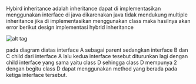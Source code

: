 Hybird inheritance adalah inheritance dapat di implementasikan menggunakan interface di java
dikarenakan java tidak mendukung multiple inheritance jika di implementasikan menggunakan class maka hasilnya akan error
berikut design implementasi hybrid inheritance

![alt tag](https://github.com/adhasyuhada/Belajar-Java/edit/master/src/hybridinheritance/hybridinheritance.png)

pada diagram diatas interface A sebagai parent sedangkan interface B dan C child dari interface A lalu kedua interface tesebut
diturunkan lagi dengan child interface yang sama yaitu class D sehingga class D mempunya 2 dengan begitu
class D dapat menggunakan method yang berada pada ketiga interface tersebut.
